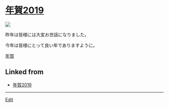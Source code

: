 # [年賀2019](年賀2019)

![](https://i.gyazo.com/8c792ff50987a127902ec09244ffe25a.png)

昨年は皆様には大変お世話になりました。

今年は皆様にとって良い年でありますように。



[年賀](年賀) 


## Linked from

* [年賀2019](年賀2019.md)


----
[Edit](https://github.com/vitroid/vitroid.github.io/edit/master/MD/年賀2019.md)
